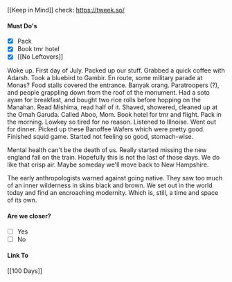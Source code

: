 [[Keep in Mind]]
check: https://tweek.so/
#### Must Do's
- [x] Pack
- [x] Book tmr hotel
- [x] [[No Leftovers]]

Woke up. First day of July. Packed up our stuff. Grabbed a quick coffee with Adarsh. Took a bluebird to Gambir. En route, some military parade at Monas? Food stalls covered the entrance. Banyak orang. Paratroopers (?), and people grappling down from the roof of the monument. Had a soto ayam for breakfast, and bought two rice rolls before hopping on the Manahan. Read Mishima, read half of it. Shaved, showered, cleaned up at the Omah Garuda. Called Aboo, Mom. Book hotel for tmr and flight. Pack in the morning. Lowkey so tired for no reason. Listened to Illnoise. Went out for dinner. Picked up these Banoffee Wafers which were pretty good. Finished squid game. Started not feeling so good, stomach-wise.

Mental health can't be the death of us.
Really started missing the new england fall on the train. Hopefully this is not the last of those days. We do like that crisp air. Maybe someday we'll move back to New Hampshire.

The early anthropologists warned against going native. They saw too much of an inner wilderness in skins black and brown. We set out in the world today and find an encroaching modernity. Which is, still, a time and space of its own. 
#### Are we closer?
- [ ] Yes
- [ ] No
#### Link To
[[100 Days]]